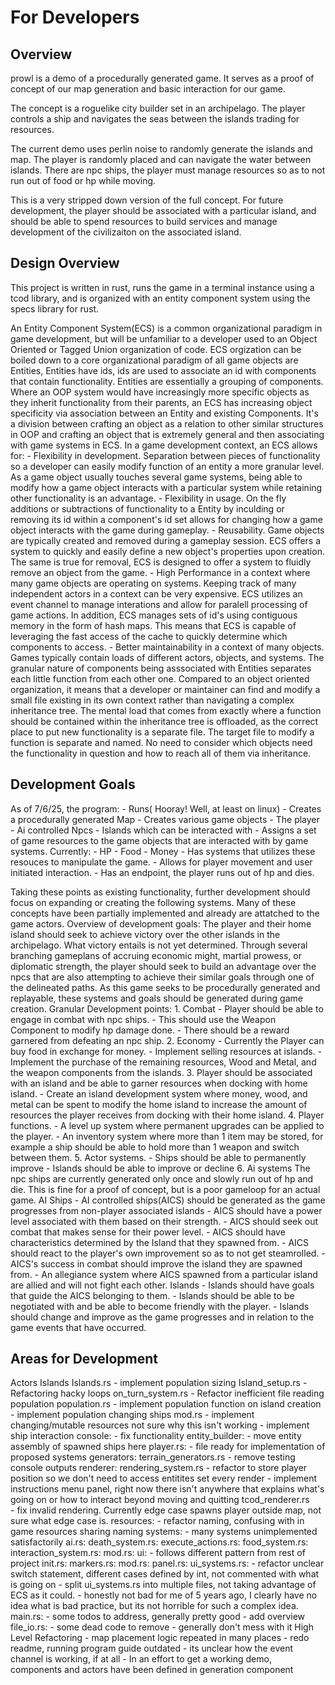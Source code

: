 # For Developers

## Overview
prowl is a demo of a procedurally generated game. It serves as a proof of concept of our map generation and basic interaction for our game. 

The concept is a roguelike city builder set in an archipelago. The player controls a ship and navigates the seas between the islands trading for resources.

The current demo uses perlin noise to randomly generate the islands and map. The player is randomly placed and can navigate the water between islands. There are npc ships, the player must manage resources so as to not run out of food or hp while moving. 

This is a very stripped down version of the full concept. For future development, the player should be associated with a particular island, and should be able to spend resources to build services and manage development of the civilizaiton on the associated island. 

## Design Overview
This project is written in rust, runs the game in a terminal instance using a tcod library, and is organized with an entity component system using the specs library for rust. 

An Entity Component System(ECS) is a common organizational paradigm in game development, but will be unfamiliar to a developer used to an Object Oriented or Tagged Union organization of code. ECS orgization can be boiled down to a core organizational paradigm of all game objects are Entities, Entities have ids, ids are used to associate an id with components that contain functionality. Entities are essentially a grouping of components. Where an OOP system would have increasingly more specific objects as they inherit functionality from their parents, an ECS has increasing object specificity via association between an Entity and existing Components. It's a division between crafting an object as a relation to other similar structures in OOP and crafting an object that is extremely general and then associating with game systems in ECS. 
    In a game development context, an ECS allows for:
        - Flexibility in development. Separation between pieces of functionality so a developer can easily modify function of an entity a more granular level. As a game object usually touches several game systems, being able to modify how a game object interacts with a particular system while retaining other functionality is an advantage.
        - Flexibility in usage. On the fly additions or subtractions of functionality to a Entity by inculding or removing its id within a component's id set allows for changing how a game object interacts with the game during gameplay.
        - Reusability. Game objects are typically created and removed during a gameplay session. ECS offers a system to quickly and easily define a new object's properties upon creation. The same is true for removal, ECS is designed to offer a system to fluidly remove an object from the game.
        - High Performance in a context where many game objects are operating on systems. Keeping track of many independent actors in a context can be very expensive. ECS utilizes an event channel to manage interations and allow for paralell processing of game actions. In addition, ECS manages sets of id's using contiguous memory in the form of hash maps. This means that ECS is capable of leveraging the fast access of the cache to quickly determine which components to access. 
        - Better maintainability in a context of many objects. Games typically contain loads of different actors, objects, and systems. The granular nature of components being asssociated with Entities separates each little function from each other one. Compared to an object oriented organization, it means that a developer or maintainer can find and modify a small file existing in its own context rather than navigating a complex inheritance tree. The mental load that comes from exactly where a function should be contained within the inheritance tree is offloaded, as the correct place to put new functionality is a separate file. The target file to modify a function is separate and named. No need to consider which objects need the functionality in question and how to reach all of them via inheritance. 


## Development Goals 

As of 7/6/25, the program:
    - Runs( Hooray! Well, at least on linux)
    - Creates a procedurally generated Map
    - Creates various game objects
        - The player
        - Ai controlled Npcs
        - Islands which can be interacted with
    - Assigns a set of game resources to the game objects that are interacted with by game systems.
        Currently:
            - HP
            - Food
            - Money
    - Has systems that utilizes these resouces to manipulate the game.
    - Allows for player movement and user initiated interaction.
    - Has an endpoint, the player runs out of hp and dies.

Taking these points as existing functionality, further development should focus on expanding or creating the following systems. Many of these concepts have been partially implemented and already are attatched to the game actors.
    Overview of development goals:
        The player and their home island should seek to achieve victory over the other islands in the archipelago. What victory entails is not yet determined. Through several branching gameplans of accruing economic might, martial prowess, or diplomatic strength, the player should seek to build an advantage over the npcs that are also attempting to achieve their similar goals through one of the delineated paths. 
        As this game seeks to be procedurally generated and replayable, these systems and goals should be generated during game creation. 
    Granular Development points:
        1. Combat
            - Player should be able to engage in combat with npc ships.
            - This should use the Weapon Component to modify hp damage done.
            - There should be a reward garnered from defeating an npc ship. 
        2. Economy
            - Currently the Player can buy food in exchange for money.
            - Implement selling resources at islands.
            - Implement the purchase of the remaining resources, Wood and Metal, and the weapon components from the islands.
        3. Player should be associated with an island and be able to garner resources when docking with home island.
            - Create an island development system where money, wood, and metal can be spent to modify the home island to increase the amount of resources the player receives from docking with their home island.
        4. Player functions.
            - A level up system where permanent upgrades can be applied to the player.
            - An inventory system where more than 1 item may be stored, for example a ship should be able to hold more than 1 weapon and switch between them.
        5. Actor systems.
            - Ships should be able to permanently improve
            - Islands should be able to improve or decline
        6. Ai systems
            The npc ships are currently generated only once and slowly run out of hp and die. This is fine for a proof of concept, but is a poor gameloop for an actual game.
            AI Ships
                - AI controlled ships(AICS) should be generated as the game progresses from non-player associated islands
                - AICS should have a power level associated with them based on their strength.
                - AICS should seek out combat that makes sense for their power level.
                - AICS should have characteristics determined by the Island that they spawned from.
                - AICS should react to the player's own improvement so as to not get steamrolled.
                - AICS's success in combat should improve the island they are spawned from.
                - An allegiance system where AICS spawned from a particular island are allied and will not fight each other.
            Islands
                - Islands should have goals that guide the AICS belonging to them.
                - Islands should be able to be negotiated with and be able to become friendly with the player.
                - Islands should change and improve as the game progresses and in relation to the game events that have occurred.


## Areas for Development
Actors
    Islands
        Islands.rs
            - implement population sizing
        Island_setup.rs
            - Refactoring hacky loops
        on_turn_system.rs
            - Refactor inefficient file reading
    population
        population.rs
            - implement population function on island creation
            - implement population changing
    ships
        mod.rs
            - implement changing/mutable resources
                not sure why this isn't working
            - implement ship interaction
console:
    - fix functionality
entity_builder:
    - move entity assembly of spawned ships here
    player.rs:
        - file ready for implementation of proposed systems
generators:
    terrain_generators.rs
        - remove testing console outputs
renderer:
    rendering_system.rs
        - refactor to store player position so we don't need to access entitites set every render 
        - implement instructions menu panel, right now there isn't anywhere that explains what's going on or how to interact beyond moving and quitting
    tcod_renderer.rs    
        - fix invalid rendering. Currently edge case spawns player outside map, not sure what edge case is.
resources:
    - refactor naming, confusing with in game resources sharing naming
systems:
    - many systems unimplemented satisfactorily
    ai.rs:
    death_system.rs:
    execute_actions.rs:
    food_system.rs:
    interaction_system.rs:
    mod.rs:
ui:
    - follows different pattern from rest of project
    init.rs:
    markers.rs:
    mod.rs:
    panel.rs:
    ui_systems.rs:
        - refactor unclear switch statement, different cases defined by int, not commented with what is going on
        - split ui_systems.rs into multiple files, not taking advantage of ECS as it could.
        - honestly not bad for me of 5 years ago, I clearly have no idea what is bad practice, but its not horrible for such a complex idea. 
main.rs:
    - some todos to address, generally pretty good
    - add overview
file_io.rs:
    - some dead code to remove
    - generally don't mess with it
High Level Refactoring 
    - map placement logic repeated in many places
    - redo readme, running program guide outdated
    - its unclear how the event channel is working, if at all
    - In an effort to get a working demo, components and actors have been defined in generation component
